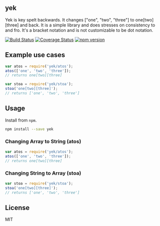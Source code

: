 ## yek

Yek is key spelt backwards. It changes ["one", "two", "three"] to one[two][three] and back. It is a simple library and does stresses on consistency to and fro. It's a bracket notation and is not customizable to be dot notation.

[![Build Status](https://travis-ci.org/kahwee/yek.svg?branch=master)](https://travis-ci.org/kahwee/yek) [![Coverage Status](https://coveralls.io/repos/kahwee/yek/badge.svg?branch=master)](https://coveralls.io/r/kahwee/yek?branch=master) [![npm version](https://badge.fury.io/js/yek.svg)](http://badge.fury.io/js/yek)

## Example use cases

```js
var atos = require('yek/atos');
atos(['one', 'two', 'three']);
// returns one[two][three]

var stoa = require('yek/stoa');
stoa('one[two][three]');
// returns ['one', 'two', 'three']
```

## Usage
Install from `npm`.

```sh
npm install --save yek
```

### Changing Array to String (atos)

```js
var atos = require('yek/atos');
atos(['one', 'two', 'three']);
// returns one[two][three]
```

### Changing String to Array (stoa)

```js
var stoa = require('yek/stoa');
stoa('one[two][three]');
// returns ['one', 'two', 'three']
```

## License

MIT
